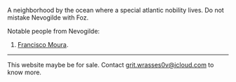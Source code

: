 A neighborhood by the  ocean where a special atlantic nobility lives.
Do not mistake Nevogilde with Foz.

Notable people from Nevogilde:
1. [Francisco Moura](https://www.linkedin.com/in/fgmoura/).


---

This website maybe be for sale. Contact grit.wrasses0v@icloud.com to know more.
